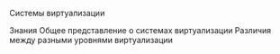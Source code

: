 Системы виртуализации

Знания
Общее представление о системах виртуализации
Различия между разными уровнями виртуализации